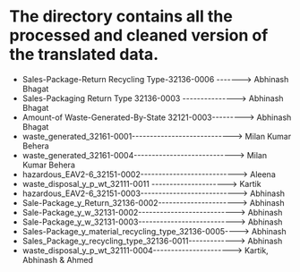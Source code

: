 # The directory contains all the processed and cleaned version of the translated data.
* Sales-Package-Return Recycling Type-32136-0006 -------> Abhinash Bhagat
* Sales-Packaging Return Type 32136-0003 ---------------> Abhinash Bhagat
* Amount-of Waste-Generated-By-State 32121-0003---------> Abhinash Bhagat
* waste_generated_32161-0001----------------------------> Milan Kumar Behera
* waste_generated_32161-0004----------------------------> Milan Kumar Behera
* hazardous_EAV2-6_32151-0002---------------------------> Aleena
* waste_disposal_y_p_wt_32111-0011 ---------------------> Kartik
* hazardous_EAV2-6_32151-0003---------------------------> Abhinash
* Sale-Package_y_Return_32136-0002----------------------> Abhinash
* Sale-Package_y_w_32131-0002---------------------------> Abhinash
* Sale-Package_y_w_32131-0003---------------------------> Abhinash
* Sales-Package_y_material_recycling_type_32136-0005----> Abhinash
* Sales_Package_y_recycling_type_32136-0011-------------> Abhinash
* waste_disposal_y_p_wt_32111-0004----------------------> Kartik, Abhinash & Ahmed
